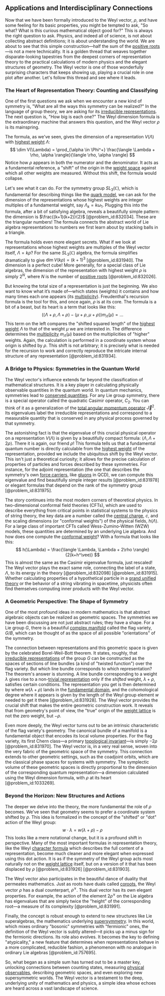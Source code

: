 ## Applications and Interdisciplinary Connections

Now that we have been formally introduced to the Weyl vector, $\rho$, and have some feeling for its basic properties, you might be tempted to ask, "So what? What is this curious mathematical object good for?" This is always the right question to ask. Physics, and indeed all of science, is not about collecting abstract definitions; it is about understanding the world. We are about to see that this simple construction—half the sum of the [positive roots](@article_id:198770)—is not a mere technicality. It is a golden thread that weaves together disparate-looking tapestries from the deepest corners of representation theory to the practical calculations of modern physics and the elegant structures of geometry. The Weyl vector is one of those wonderfully surprising characters that keeps showing up, playing a crucial role in one plot after another. Let's follow this thread and see where it leads.

### The Heart of Representation Theory: Counting and Classifying

One of the first questions we ask when we encounter a new kind of symmetry is, "What are all the ways this symmetry can be realized?" In the language of group theory, we are asking for its [irreducible representations](@article_id:137690). The next question is, "How big is each one?" The Weyl dimension formula is the extraordinary machine that answers this question, and the Weyl vector $\rho$ is its mainspring.

The formula, as we've seen, gives the dimension of a representation $V(\Lambda)$ with [highest weight](@article_id:202314) $\Lambda$:
$$ \dim V(\Lambda) = \prod_{\alpha \in \Phi^+} \frac{\langle \Lambda + \rho, \alpha \rangle}{\langle \rho, \alpha \rangle} $$
Notice how $\rho$ appears in both the numerator and the denominator. It acts as a fundamental reference, a "shift" of the origin in the [weight space](@article_id:195247) against which all other weights are measured. Without this shift, the formula would collapse.

Let's see what it can do. For the symmetry group $SL_3(\mathbb{C})$, which is fundamental for describing things like the [quark model](@article_id:147269), we can ask for the dimension of the representations whose highest weights are integer multiples of a fundamental weight, say $\Lambda_k = k\omega_1$. Plugging this into the formula, after a bit of satisfying algebra, reveals a beautifully simple pattern: the dimension is $\frac{(k+1)(k+2)}{2}$ [@problem_id:832034]. These are the triangular numbers! The formula connects the abstract world of Lie algebra representations to numbers we first learn about by stacking balls in a triangle.

The formula holds even more elegant secrets. What if we look at representations whose highest weights are multiples of the Weyl vector itself, $\Lambda = k\rho$? For the same $SL_3(\mathbb{C})$ algebra, the formula simplifies dramatically to give $\dim V(k\rho) = (k+1)^3$ [@problem_id:831940]. The dimension is a perfect cube! More generally, for a special class of Lie algebras, the dimension of the representation with highest weight $\rho$ is simply $2^N$, where $N$ is the number of [positive roots](@article_id:198770) [@problem_id:832026].

But knowing the total size of a representation is just the beginning. We also want to know what it’s made of—which states (weights) it contains and how many times each one appears (its [multiplicity](@article_id:135972)). Freudenthal's recursion formula is the tool for this, and once again, $\rho$ is at its core. The formula is a bit of a beast, but its heart is a term that looks like this:
$$ \left( \langle \Lambda+\rho, \Lambda+\rho \rangle - \langle \mu+\rho, \mu+\rho \rangle \right) m_{\Lambda}(\mu) = \dots $$
This term on the left compares the "shifted squared length" of the [highest weight](@article_id:202314) $\Lambda$ to that of the weight $\mu$ we are interested in. The difference determines the [multiplicity](@article_id:135972) $m_{\Lambda}(\mu)$ based on the multiplicities of "higher" weights. Again, the calculation is performed in a coordinate system whose origin is shifted by $\rho$. This shift is not arbitrary; it is precisely what is needed for the recursion to work and correctly reproduce the intricate internal structure of any representation [@problem_id:831934].

### A Bridge to Physics: Symmetries in the Quantum World

The Weyl vector's influence extends far beyond the classification of mathematical structures. It is a key player in calculating physically observable quantities in the quantum world. In quantum mechanics, symmetries lead to [conserved quantities](@article_id:148009). For any Lie group symmetry, there is a special operator called the quadratic Casimir operator, $C_2$. You can think of it as a generalization of the [total angular momentum operator](@article_id:148945) $\vec{J}^2$. Its eigenvalues label the irreducible representations and correspond to a measurable quantity that is conserved in any physical process governed by that symmetry.

The astonishing fact is that the eigenvalue of this crucial physical operator on a representation $V(\Lambda)$ is given by a beautifully compact formula: $\langle \Lambda, \Lambda + 2\rho \rangle$. There it is again, our friend $\rho$! This formula tells us that a fundamental quantum number is directly calculable from the [highest weight](@article_id:202314) of the representation, provided we include the ubiquitous shift by the Weyl vector. This isn't just a theoretical curiosity; it allows for the precise calculation of properties of particles and forces described by these symmetries. For instance, for the adjoint representation (the one that describes the symmetry's own [force carriers](@article_id:160940), like [gluons](@article_id:151233) in QCD), we can compute this eigenvalue and find beautifully simple integer results [@problem_id:831978] or elegant formulas that depend on the rank of the symmetry group [@problem_id:831975].

The story continues into the most modern corners of theoretical physics. In two-dimensional conformal field theories (CFTs), which are used to describe everything from critical points in statistical systems to the physics of string theory, the key data are a number called the [central charge](@article_id:141579), $c$, and the scaling dimensions (or "conformal weights") of the physical fields, $h(\Lambda)$. For a large class of important CFTs called Wess-Zumino-Witten (WZW) models, these quantities are determined by an underlying Lie algebra. And how does one compute the [conformal weight](@article_id:182019)? With a formula that looks like this:
$$ h(\Lambda) = \frac{\langle \Lambda, \Lambda + 2\rho \rangle}{2(k+h^\vee)} $$
This is almost the same as the Casimir eigenvalue formula, just rescaled! The Weyl vector plays the exact same role, connecting the label of a state, $\Lambda$, to its energy in the theory [@problem_id:832098] [@problem_id:831915]. Whether calculating properties of a hypothetical particle in a [grand unified theory](@article_id:149810) or the behavior of a string vibrating in spacetime, physicists often find themselves computing inner products with the Weyl vector.

### A Geometric Perspective: The Shape of Symmetry

One of the most profound ideas in modern mathematics is that abstract algebraic objects can be realized as geometric spaces. The symmetries we have been discussing are not just abstract rules; they have a shape. For a Lie group $G$, there is a beautiful [complex manifold](@article_id:261022) called the flag variety, $G/B$, which can be thought of as the space of all possible "orientations" of the symmetry.

The connection between representations and this geometric space is given by the celebrated Borel-Weil-Bott theorem. It states, roughly, that [irreducible representations](@article_id:137690) of the group $G$ can be constructed as the spaces of sections of line bundles (a kind of "twisted function") over the flag variety. But which line bundle corresponds to which representation? The theorem's answer is stunning. A line bundle corresponding to a weight $\lambda$ gives rise to a non-[trivial representation](@article_id:140863) only if the *shifted* weight, $\lambda + \rho$, satisfies certain conditions. The representation you get is then determined by where $w(\lambda+\rho)$ lands in the [fundamental domain](@article_id:201262), and the cohomological degree where it appears is given by the length of the Weyl group element $w$ needed to get it there [@problem_id:831928]. The Weyl vector provides the crucial shift that makes the entire geometric construction work. It reveals that from geometry's point of view, the "true" origin of the [weight lattice](@article_id:195284) is not the zero weight, but $-\rho$.

Even more deeply, the Weyl vector turns out to be an intrinsic characteristic of the flag variety's geometry. The canonical bundle of a manifold is a fundamental object that encodes its local volume properties. For the flag variety, its first Chern class—a primary [topological invariant](@article_id:141534)—is simply $-2\rho$ [@problem_id:831970]. The Weyl vector is, in a very real sense, woven into the very fabric of the geometric space of the symmetry. This connection extends to other geometric settings, such as the coadjoint orbits, which are the classical phase spaces for systems with symmetry. The symplectic volume of these geometric spaces is directly proportional to the dimension of the corresponding quantum representation—a dimension calculated using the Weyl dimension formula, with $\rho$ at its heart [@problem_id:1033269].

### Beyond the Horizon: New Structures and Actions

The deeper we delve into the theory, the more fundamental the role of $\rho$ becomes. We've seen that geometry seems to prefer a coordinate system shifted by $\rho$. This idea is formalized in the concept of the "shifted" or "dot" action of the Weyl group:
$$ w \cdot \lambda = w(\lambda + \rho) - \rho $$
This looks like a mere notational change, but it is a profound shift in perspective. Many of the most important formulas in representation theory, like the Weyl [character formula](@article_id:142021) which describes the full content of a representation, become much cleaner and more elegant when expressed using this dot action. It is as if the symmetry of the Weyl group acts most naturally not on the [weight lattice](@article_id:195284) itself, but on a version of it that has been displaced by $\rho$ [@problem_id:831926] [@problem_id:831903].

The Weyl vector also participates in the beautiful dance of duality that permeates mathematics. Just as roots have duals called [coroots](@article_id:192844), the Weyl vector $\rho$ has a dual counterpart, $\rho^\vee$. This dual vector has its own elegant properties. For example, the action of the element $2\rho^\vee$ on the Lie algebra has eigenvalues that are simply twice the "height" of the corresponding root—a measure of its complexity [@problem_id:831991].

Finally, the concept is robust enough to extend to new structures like Lie superalgebras, the mathematics underlying [supersymmetry](@article_id:155283). In this world, which mixes ordinary "bosonic" symmetries with "fermionic" ones, the definition of the Weyl vector is subtly altered—it picks up a minus sign for the fermionic directions. Its role also evolves. It becomes the key to defining "atypicality," a new feature that determines when representations behave in a more complicated, reducible fashion, a phenomenon with no analogue in ordinary Lie algebras [@problem_id:757695].

So, what began as a simple sum has turned out to be a master key, unlocking connections between counting states, measuring [physical observables](@article_id:154198), describing geometric spaces, and even exploring new supersymmetric worlds. The Weyl vector is a testament to the deep, underlying unity of mathematics and physics, a simple idea whose echoes are heard across a vast landscape of science.